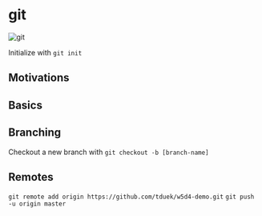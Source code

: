 # git
![git](https://git-scm.com/book/en/v2/book/01-introduction/images/areas.png)

Initialize with `git init`

## Motivations

## Basics

## Branching

Checkout a new branch with `git checkout -b [branch-name]`


## Remotes

`git remote add origin https://github.com/tduek/w5d4-demo.git`
`git push -u origin master`